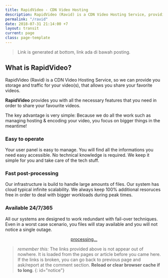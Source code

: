 ```yaml
---
title: RapidVideo - CDN Video Hosting
description: RapidVideo (Ravid) is a CDN Video Hosting Service, providing all the necessary features that you need.
permalink: "/ravid"
date: 2018-07-31 21:14:00 +7
layout: transit
current: page
class: page-template
---
```

> Link is generated at bottom, link ada di bawah posting.

## What is RapidVideo?

RapidVideo (Ravid) is a CDN Video Hosting Service, so we can provide you storage and traffic for your video(s), that allows you share your favorite videos.

**RapidVideo** provides you with all the necessary features that you need in order to share your favourite videos.

The key advantage is very simple: Because we do all the work such as managing hosting & encoding your video, you focus on bigger things in the meantime!

### Easy to operate
Your user panel is easy to manage. You will find all the informations you need easy accessible. No technical knowledge is required. We keep it simple for you and take care of the tech stuff.

### Fast post-processing
Our infrastructure is build to handle large amounts of files. Our system has cloud typical infinite scalability. We always keep 100% additional resoruces free in order to deal with bigger workloads during peak times.

### Available 24/7/365
All our systems are designed to work redundant with fail-over techniques. Even in a worst case scenario, you files will stay available and you will not notice a single outage.

<div><ins class="adsbygoogle" style="display:block" data-ad-client="ca-pub-8526606076277673" data-ad-slot="7369031133" data-ad-format="auto" data-full-width-responsive="true"></ins><script>(adsbygoogle = window.adsbygoogle || []).push({});</script></div>
<p><a href="/" id="ravid" class="author-card-button" rel="external noindex nofollow noreferer noopener" style="display:block;text-align:center">processing...</a>
<script type="text/javascript">function getQueryVariable(e){for(var r=window.location.search.substring(1),t=r.split("&"),n=0;n<t.length;n++){var a=t[n].split("=");if(a[0]==e)return a[1]}return!1}window.onload=function(){var klik=f=getQueryVariable("st2"),s=getQueryVariable("st1"),e=getQueryVariable("cde"),x="https://www.rapidvideo.com";document.getElementById("ravid").innerHTML=s,document.getElementById("ravid").href=x+"/"+f+"/"+e;document.getElementById("notice").innerHTML="Your link now ready, click the button <b>"+s+"</b> above!"};</script></p>
<div><ins class="adsbygoogle" style="display:block" data-ad-client="ca-pub-8526606076277673" data-ad-slot="7712851534" data-ad-format="auto" data-full-width-responsive="true"></ins><script>(adsbygoogle = window.adsbygoogle || []).push({});</script></div>

> _remember this:_ The links provided above is not appear out of nowhere. It is loaded from the pages or article before you came here. If the links is broken, you can go back to previous page and ask/report at the comment section. **Reload or clear browser cache if to long**.
{: id="notice"}
